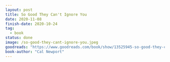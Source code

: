 ```yaml
---
layout: post
title: So Good They Can't Ignore You
date: 2020-11-08
finish-date: 2020-10-24
tag:
  - book
status: done
image: /so-good-they-cant-ignore-you.jpeg
goodreads: "https://www.goodreads.com/book/show/13525945-so-good-they-can-t-ignore-you?ac=1&from_search=true&qid=zmnmB5Q7Mk&rank=1"
book-author: "Cal Newport"
---
```

